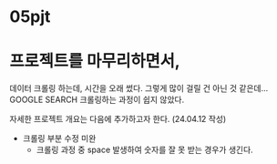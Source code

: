 # 05pjt


# 프로젝트를 마무리하면서,

데이터 크롤링 하는데, 시간을 오래 썼다. 그렇게 많이 걸릴 건 아닌 것 같은데... GOOGLE SEARCH 크롤링하는 과정이 쉽지 않았다.



자세한 프로젝트 개요는 다음에 추가하고자 한다.
(24.04.12 작성)
- 크롤링 부분 수정 미완
  - 크롤링 과정 중 space 발생하여 숫자를 잘 못 받는 경우가 생긴다.